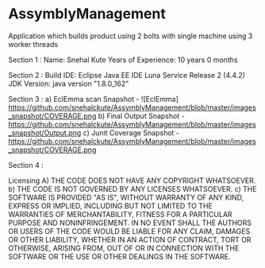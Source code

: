 # AssymblyManagement
Application which builds product using 2 bolts with single machine using 3 worker threads

Section 1 :
	Name: Snehal Kute
	Years of Experience: 10 years 0 months

Section 2 : 
	Build IDE: Eclipse Java EE IDE Luna Service Release 2 (4.4.2)
	JDK Version: java version "1.8.0_162"

Section 3 :
a)	EclEmma scan Snapshot - ![EclEmma] https://github.com/snehalckute/AssymblyManagement/blob/master/images_snapshot/COVERAGE.png
b)	Final Output Snapshot - https://github.com/snehalckute/AssymblyManagement/blob/master/images_snapshot/Output.png
c)	Junit Coverage Snapshot - https://github.com/snehalckute/AssymblyManagement/blob/master/images_snapshot/COVERAGE.png

Section 4 :

Licensing 
A)	THE CODE DOES NOT HAVE ANY COPYRIGHT WHATSOEVER. 
b)	THE CODE IS NOT GOVERNED BY ANY LICENSES WHATSOEVER. 
c)	THE SOFTWARE IS PROVIDED "AS IS", WITHOUT WARRANTY OF ANY KIND, EXPRESS OR IMPLIED, INCLUDING BUT NOT LIMITED TO THE WARRANTIES OF MERCHANTABILITY, FITNESS FOR A PARTICULAR PURPOSE AND NONINFRINGEMENT. IN NO EVENT SHALL THE AUTHORS OR USERS OF THE CODE WOULD BE LIABLE FOR ANY CLAIM, DAMAGES OR OTHER LIABILITY, WHETHER IN AN ACTION OF CONTRACT, TORT OR OTHERWISE, ARISING FROM, OUT OF OR IN CONNECTION WITH THE SOFTWARE OR THE USE OR OTHER DEALINGS IN THE SOFTWARE.
